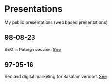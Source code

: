 # Presentations
My public presentations (web based presentations)

## 98-08-23
SEO in Patoigh session. [See](https://mahdimajidzadeh.github.io/presentations/basalam-patough-98-8)
## 97-05-16
Seo and digital marketing for Basalam vendors [See](https://mahdimajidzadeh.github.io/presentations/basalam-isfehan-97-5)
